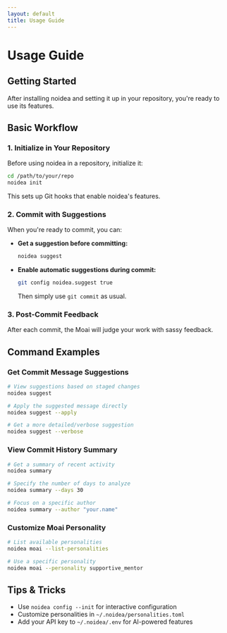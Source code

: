 ```yaml
---
layout: default
title: Usage Guide
---
```


# Usage Guide

## Getting Started

After installing noidea and setting it up in your repository, you're ready to use its features.

## Basic Workflow

### 1. Initialize in Your Repository

Before using noidea in a repository, initialize it:

```bash
cd /path/to/your/repo
noidea init
```

This sets up Git hooks that enable noidea's features.

### 2. Commit with Suggestions

When you're ready to commit, you can:

- **Get a suggestion before committing:**
  ```bash
  noidea suggest
  ```
  
- **Enable automatic suggestions during commit:**
  ```bash
  git config noidea.suggest true
  ```
  Then simply use `git commit` as usual.

### 3. Post-Commit Feedback

After each commit, the Moai will judge your work with sassy feedback.

## Command Examples

### Get Commit Message Suggestions

```bash
# View suggestions based on staged changes
noidea suggest

# Apply the suggested message directly
noidea suggest --apply

# Get a more detailed/verbose suggestion
noidea suggest --verbose
```

### View Commit History Summary

```bash
# Get a summary of recent activity
noidea summary

# Specify the number of days to analyze
noidea summary --days 30

# Focus on a specific author
noidea summary --author "your.name"
```

### Customize Moai Personality

```bash
# List available personalities
noidea moai --list-personalities

# Use a specific personality
noidea moai --personality supportive_mentor
```

## Tips & Tricks

- Use `noidea config --init` for interactive configuration
- Customize personalities in `~/.noidea/personalities.toml`
- Add your API key to `~/.noidea/.env` for AI-powered features 